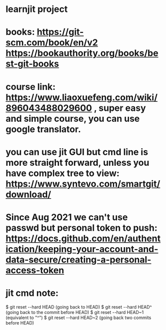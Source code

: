 # learnjit project
# books: https://git-scm.com/book/en/v2 https://bookauthority.org/books/best-git-books
# course link: https://www.liaoxuefeng.com/wiki/896043488029600 , super easy and simple course, you can use google translator.
# you can use jit GUI but cmd line is more straight forward, unless you have complex tree to view: https://www.syntevo.com/smartgit/download/
# Since Aug 2021 we can't use passwd but personal token to push: https://docs.github.com/en/authentication/keeping-your-account-and-data-secure/creating-a-personal-access-token
# jit cmd note:

$ git reset --hard HEAD       (going back to HEAD)
$ git reset --hard HEAD^      (going back to the commit before HEAD)
$ git reset --hard HEAD~1     (equivalent to "^")
$ git reset --hard HEAD~2     (going back two commits before HEAD)

